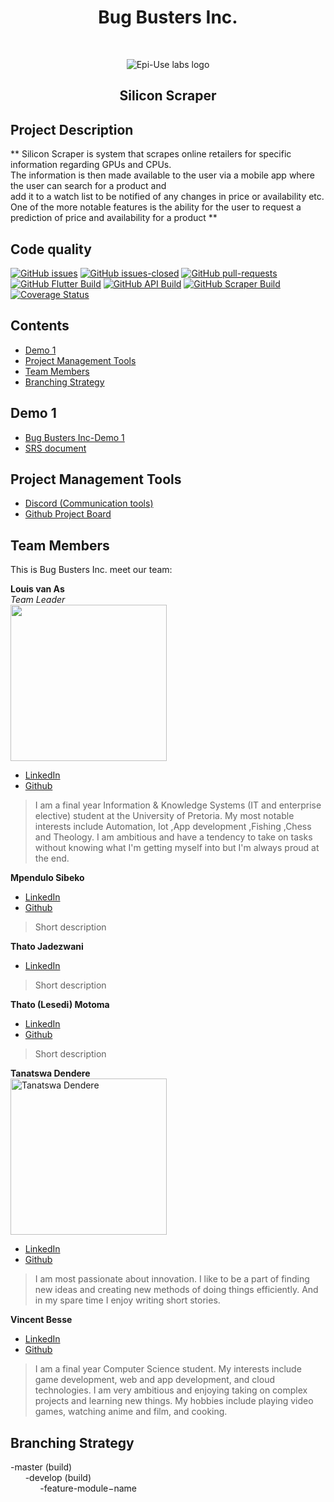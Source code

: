 <h1 align="center"> Bug Busters Inc.</h1> <br>
<p align="center"> 
	<img alt="Epi-Use labs logo" src="https://www.epiuse.com/wp-content/uploads/2018/10/Full-Logo.png">
</p>
<h2 align="center"> Silicon Scraper </h2>

## Project Description

** Silicon Scraper is system that scrapes online retailers for specific information regarding GPUs and CPUs.
<br>The information is then made available to the user via a mobile app where the user can search for a product and <br>
add it to a watch list to be notified of any changes in price or availability etc. One of the more notable features is the ability for the user to request a prediction of price and availability for a product **

## Code quality 
<!--Still need to add/edit badges-->
[![GitHub issues](https://img.shields.io/github/issues/COS301-SE-2021/Silicon-Scraper)](https://img.shields.io/github/issues/COS301-SE-2021/Silicon-Scraper?style=for-the-badge)
[![GitHub issues-closed](https://img.shields.io/github/issues-closed/COS301-SE-2021/Silicon-Scraper)](https://github.com/COS301-SE-2021/Silicon-Scraper/issues?q=is%3Aissue+is%3Aclosed)
[![GitHub pull-requests](https://img.shields.io/github/issues-pr/COS301-SE-2021/Silicon-Scraper)](https://github.com/COS301-SE-2021/Silicon-Scraper/pulls)
[![GitHub Flutter Build](https://img.shields.io/github/workflow/status/COS301-SE-2021/Silicon-Scraper/Dart?label=Flutter%20Build)](https://img.shields.io/github/workflow/status/COS301-SE-2021/Silicon-Scraper/Dart?label=Flutter%20Build)
[![GitHub API Build](https://img.shields.io/github/workflow/status/COS301-SE-2021/Silicon-Scraper/API%20CI?label=API%20Build)](https://img.shields.io/github/workflow/status/COS301-SE-2021/Silicon-Scraper/API%20CI?label=API%20Build)
[![GitHub Scraper Build](https://img.shields.io/github/workflow/status/COS301-SE-2021/Silicon-Scraper/Node.js%20CI?label=Scraper)](https://img.shields.io/github/workflow/status/COS301-SE-2021/Silicon-Scraper/Node.js%20CI?label=Scraper)
[![Coverage Status](https://coveralls.io/repos/github/COS301-SE-2021/Silicon-Scraper/badge.svg?branch=master&style=for-the-badge)](https://coveralls.io/github/COS301-SE-2021/Silicon-Scraper?branch=master)
## Contents 
- [Demo 1](#demo-1)
- [Project Management Tools](#project-management-tools)
- [Team Members](#team-members)
- [Branching Strategy](#branching-strategy)

## Demo 1
- [Bug Busters Inc-Demo 1](https://drive.google.com/file/d/1BzEwC8Sf2_5Gp3KvHEA-UuNh6RIt4tN7/view?usp=sharing)
- [SRS document](https://drive.google.com/file/d/19dqh565O4LM0uwT4G8P8wQwiJxE7A-iE/view?usp=sharing)

## Project Management Tools
- [Discord (Communication tools)](https://discord.gg/xpsn3YRn)
- [Github Project Board](https://github.com/COS301-SE-2021/Silicon-Scraper/projects/1)

## Team Members
This is Bug Busters Inc. meet our team:

**Louis van As**\
_Team Leader_\
<img src="https://images.chesscomfiles.com/uploads/user/56455518.215cf0b1.jpeg" width="250" height="250">
- [LinkedIn](https://www.linkedin.com/in/louis-van-as-27ab8820b)
- [Github](https://github.com/LOUISVA2000)
> I am a final year Information & Knowledge Systems (IT and enterprise elective) student at the University of Pretoria. My most notable interests include
> Automation, Iot ,App development ,Fishing ,Chess and Theology. I am ambitious and have a tendency to take on tasks without knowing what I'm getting myself into
> but I'm always proud at the end.  

**Mpendulo Sibeko**
- [LinkedIn](https://www.linkedin.com/in/mpendulo-s-aa4b53106/)
- [Github](#link)
> Short description

**Thato Jadezwani**
- [LinkedIn](#link)
> Short description

**Thato (Lesedi) Motoma**
- [LinkedIn](https://www.linkedin.com/in/thato-lesedi-motoma-69311b1b1/)
- [Github](#link)
> Short description

**Tanatswa Dendere**\
<img src="https://bit.ly/2SUdylW" alt="Tanatswa Dendere" width="250" height="250">
- [LinkedIn](www.linkedin.com/in/tanatswadendere)
- [Github](https://github.com/tanadendere)
> I am most passionate about innovation. I like to be a part of finding new ideas and creating new methods of doing things efficiently. And in my spare time I enjoy writing short stories.

**Vincent Besse**
- [LinkedIn](https://www.linkedin.com/in/vincent-besse-87063b210/)
- [Github](https://github.com/v24Zer0)
> I am a final year Computer Science student. My interests include game development, web and app development, and cloud technologies. I am very ambitious and enjoying taking on complex projects and learning new things. My hobbies include playing video games, watching anime and film, and cooking. 

## Branching Strategy
-master (build)
<br>
&nbsp;&nbsp;&nbsp;&nbsp;&nbsp;&nbsp;-develop (build)
<br>
&nbsp;&nbsp;&nbsp;&nbsp;&nbsp;&nbsp;&nbsp;&nbsp;&nbsp;&nbsp;&nbsp;&nbsp;-feature-module−name 
<br>
